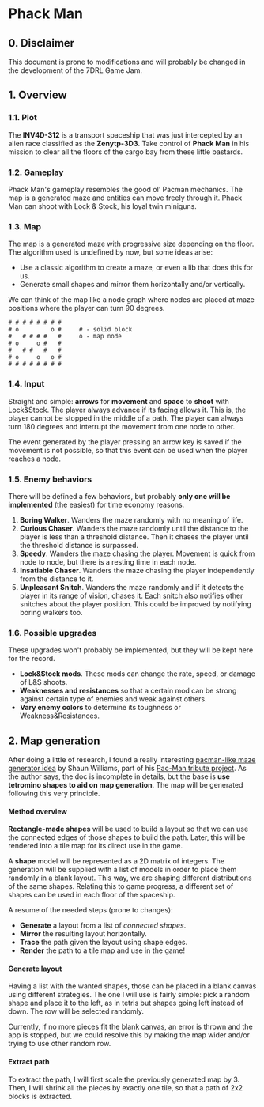 # Phack Man

## 0. Disclaimer

This document is prone to modifications and will probably be changed in the development of the 7DRL Game Jam.

## 1. Overview
### 1.1. Plot
The **INV4D-312** is a transport spaceship that was just intercepted by an alien race classified as the **Zenytp-3D3**. Take control of **Phack Man** in his mission to clear all the floors of the cargo bay from these little bastards.

### 1.2. Gameplay
Phack Man's gameplay resembles the good ol’ Pacman mechanics. The map is a generated maze and entities can move freely through it. Phack Man can shoot with Lock & Stock, his loyal twin miniguns.

### 1.3. Map
The map is a generated maze with progressive size depending on the floor. The algorithm used is undefined by now, but some ideas arise:

* Use a classic algorithm to create a maze, or even a lib that does this for us.
* Generate small shapes and mirror them horizontally and/or vertically.

We can think of the map like a node graph where nodes are placed at maze positions where the player can turn 90 degrees.

```
# # # # # # # #
# o         o #     # - solid block
#   # # # #   #     o - map node
# o     o #   #
#   # #   #   #
# o     o   o #
# # # # # # # #
```

### 1.4. Input
Straight and simple: **arrows** for **movement** and **space** to **shoot** with Lock&Stock. The player always advance if its facing allows it. This is, the player cannot be stopped in the middle of a path. The player can always turn 180 degrees and interrupt the movement from one node to other.

The event generated by the player pressing an arrow key is saved if the movement is not possible, so that this event can be used when the player reaches a node.

### 1.5. Enemy behaviors

There will be defined a few behaviors, but probably **only one will be implemented** (the easiest) for time economy reasons.

1. **Boring Walker**. Wanders the maze randomly with no meaning of life.  
2. **Curious Chaser**. Wanders the maze randomly until the distance to the player is less than a threshold distance. Then it chases the player until the threshold distance is surpassed.
3. **Speedy**. Wanders the maze chasing the player. Movement is quick from node to node, but there is a resting time in each node.
4. **Insatiable Chaser**. Wanders the maze chasing the player independently from the distance to it.
5. **Unpleasant Snitch**. Wanders the maze randomly and if it detects the player in its range of vision, chases it. Each snitch also notifies other snitches about the player position. This could be improved by notifying boring walkers too.

### 1.6. Possible upgrades

These upgrades won't probably be implemented, but they will be kept here for the record.

* **Lock&Stock mods**. These mods can change the rate, speed, or damage of L&S shoots.
* **Weaknesses and resistances** so that a certain mod can be strong against certain type of enemies and weak against others.
* **Vary enemy colors** to determine its toughness or Weakness&Resistances.

## 2. Map generation

After doing a little of research, I found a really interesting [pacman-like maze generator idea](http://pacman.shaunew.com/play/mapgen/) by Shaun Williams, part of his [Pac-Man tribute project](http://pacman.shaunew.com/). As the author says, the doc is incomplete in details, but the base is **use tetromino shapes to aid on map generation**. The map will be generated following this very principle.

#### Method overview
**Rectangle-made shapes** will be used to build a layout so that we can use the connected edges of those shapes to build the path. Later, this will be rendered into a tile map for its direct use in the game.

A **shape** model will be represented as a 2D matrix of integers. The generation will be supplied with a list of models in order to place them randomly in a blank layout. This way, we are shaping different distributions of the same shapes. Relating this to game progress, a different set of shapes can be used in each floor of the spaceship.

A resume of the needed steps (prone to changes):

* **Generate** a layout from a list of *connected shapes*.
* **Mirror** the resulting layout horizontally.
* **Trace** the path given the layout using shape edges.
* **Render** the path to a tile map and use in the game!

#### Generate layout

Having a list with the wanted shapes, those can be placed in a blank canvas using different strategies. The one I will use is fairly simple: pick a random shape and place it to the left, as in tetris but shapes going left instead of down. The row will be selected randomly.

Currently, if no more pieces fit the blank canvas, an error is thrown and the app is stopped, but we could resolve this by making the map wider and/or trying to use other random row.

#### Extract path

To extract the path, I will first scale the previously generated map by 3. Then, I will shrink all the pieces by exactly one tile, so that a path of 2x2 blocks is extracted.
